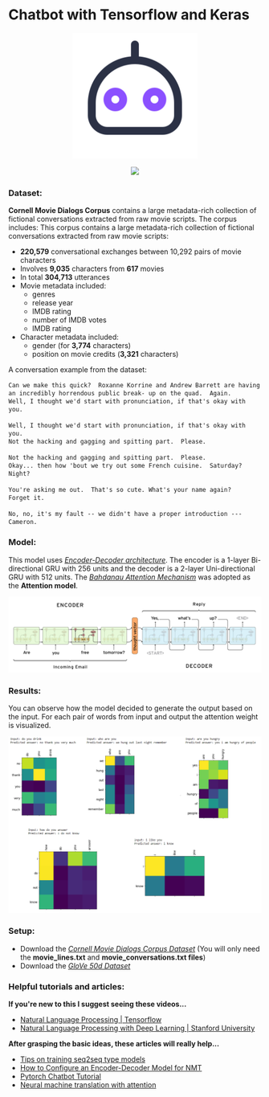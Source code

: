 # Chatbot with Tensorflow and Keras

<p align="center">
  <img width="250" src="pictures/bot.png">
</p>
<p align="center">
  <a href="https://github.com/leon-ai/leon/blob/develop/LICENSE.md"><img src="https://img.shields.io/badge/license-MIT-blue.svg?label=License&style=flat" /></a>
</p>
 
### Dataset:  

**Cornell Movie Dialogs Corpus** contains a large metadata-rich collection of fictional conversations extracted from raw movie scripts.
The corpus includes:
This corpus contains a large metadata-rich collection of fictional conversations extracted from raw movie scripts:

- **220,579** conversational exchanges between 10,292 pairs of movie characters
- Involves **9,035** characters from **617** movies
- In total **304,713** utterances
- Movie metadata included:
    - genres
    - release year
    - IMDB rating
    - number of IMDB votes
    - IMDB rating
- Character metadata included:
    - gender (for **3,774** characters)
    - position on movie credits (**3,321** characters)

A conversation example from the dataset:

```
Can we make this quick?  Roxanne Korrine and Andrew Barrett are having an incredibly horrendous public break- up on the quad.  Again.
Well, I thought we'd start with pronunciation, if that's okay with you.

Well, I thought we'd start with pronunciation, if that's okay with you.
Not the hacking and gagging and spitting part.  Please.

Not the hacking and gagging and spitting part.  Please.
Okay... then how 'bout we try out some French cuisine.  Saturday?  Night?

You're asking me out.  That's so cute. What's your name again?
Forget it.

No, no, it's my fault -- we didn't have a proper introduction ---
Cameron.
```

### Model:

This model uses [*Encoder-Decoder architecture*](https://machinelearningmastery.com/encoder-decoder-recurrent-neural-network-models-neural-machine-translation/). The encoder is a 1-layer Bi-directional GRU with 256 units and the decoder is a 2-layer Uni-directional GRU with 512 units. The [*Bahdanau Attention Mechanism*](https://medium.com/analytics-vidhya/neural-machine-translation-using-bahdanau-attention-mechanism-d496c9be30c3) was adopted as the **Attention model**.

![](pictures/encoder_decoder.png)

### Results:

You can observe how the model decided to generate the output based on the input. For each pair of words from input and output the attention weight is visualized.

![](pictures/attention_output.png)

### Setup:

* Download the [*Cornell Movie Dialogs Corpus Dataset*](https://www.cs.cornell.edu/~cristian/Cornell_Movie-Dialogs_Corpus.html) (You will only need the **movie_lines.txt** and **movie_conversations.txt files**)
* Download the [*GloVe 50d Dataset*](https://www.kaggle.com/watts2/glove6b50dtxt)

### Helpful tutorials and articles:

**If you're new to this I suggest seeing these videos...**
* [Natural Language Processing | Tensorflow](https://www.youtube.com/watch?v=fNxaJsNG3-s&list=PLQY2H8rRoyvzDbLUZkbudP-MFQZwNmU4S)
* [Natural Language Processing with Deep Learning | Stanford University](https://www.youtube.com/playlist?list=PL3FW7Lu3i5Jsnh1rnUwq_TcylNr7EkRe6)

**After grasping the basic ideas, these articles will really help...**
* [Tips on training seq2seq type models](https://homes.cs.washington.edu/~msap/notes/seq2seq-tricks.html)
* [How to Configure an Encoder-Decoder Model for NMT](https://machinelearningmastery.com/configure-encoder-decoder-model-neural-machine-translation/)
* [Pytorch Chatbot Tutorial](https://pytorch.org/tutorials/beginner/chatbot_tutorial.html)
* [Neural machine translation with attention](https://www.tensorflow.org/tutorials/text/nmt_with_attention)